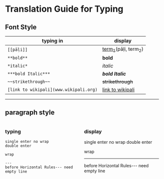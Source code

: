 # Translation Guide for **Typing**

## Font Style

|typing in|display|
|-|-|
|`[[pāḷi]]`|[term<sub>1</sub>]()(pāḷi, term<sub>2</sub>)|
|`**bold**`|**bold**|
|`*italic*`|*italic*|
|`***bold Italic***`|***bold Italic***|
|`~~strikethrough~~`|~~strikethrough~~|
|`[link to wikipali](www.wikipali.org)`|[link to wikipali](www.wikipali.org)|
---
## paragraph style


<div style="display:flex;">

<div style="flex:1;margin-right:1em;">

### **typing**
```
single enter no wrap
double enter 

wrap

---
before Horizontal Rules--- need empty line
```
</div>
<div style="flex:1;">

### **display**

single enter no wrap
double enter 

wrap

---
before Horizontal Rules--- need empty line
</div></div>
